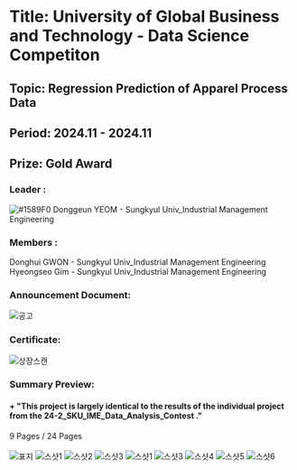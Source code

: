 # Title: University of Global Business and Technology - Data Science Competiton <br/>
## Topic: Regression Prediction of Apparel Process Data<br/> 
## Period: 2024.11 - 2024.11 <br/>
## Prize: Gold Award<br/>

### Leader : <br/>
![#1589F0](https://placehold.co/15x15/1589F0/1589F0.png) Donggeun YEOM - Sungkyul Univ_Industrial Management Engineering <br/>
### Members : <br/>
Donghui GWON - Sungkyul Univ_Industrial Management Engineering <br/>
Hyeongseo Gim - Sungkyul Univ_Industrial Management Engineering <br/>

### Announcement Document:<br/>
![공고](https://github.com/user-attachments/assets/23d9cb44-8de8-41f4-8527-3a24e652e054)

### Certificate:<br/>
![상장스캔](https://github.com/user-attachments/assets/cdbe2d22-a3b2-4ecc-b7ab-fdd2db9f3596)

### Summary Preview:<br/>
#### + "This project is largely identical to the results of the individual project from the 24-2_SKU_IME_Data_Analysis_Contest ."<br/>
9 Pages / 24 Pages<br/>
<br/>
![표지](https://github.com/user-attachments/assets/b898212d-a85e-4557-be92-325e389f3d9e)
![스샷1](https://github.com/user-attachments/assets/520eb2f7-44c3-43d2-8318-51f5af052718)
![스샷2](https://github.com/user-attachments/assets/0c71fbde-abe9-42d6-aaac-15d086c7ea5d)
![스샷3](https://github.com/user-attachments/assets/7c211c7c-2b95-4293-8ec5-732a6e21f9bd)
![스샷1](https://github.com/user-attachments/assets/59697b24-c025-4a50-97e5-b42087b457fb)
![스샷3](https://github.com/user-attachments/assets/b252034f-6def-42ac-98d1-04197c45f43d)
![스샷4](https://github.com/user-attachments/assets/00b02c9e-8dfb-4390-b1de-0e8f4681a6d7)
![스샷5](https://github.com/user-attachments/assets/5a6648e0-b879-491f-8b07-cca61cb90cc0)
![스샷6](https://github.com/user-attachments/assets/6e855de6-be8d-4be0-9d72-70093cda39aa)
